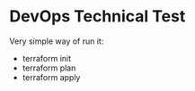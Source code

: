 # DevOps Technical Test

Very simple way of run it:

* terraform init
* terraform plan
* terraform apply
